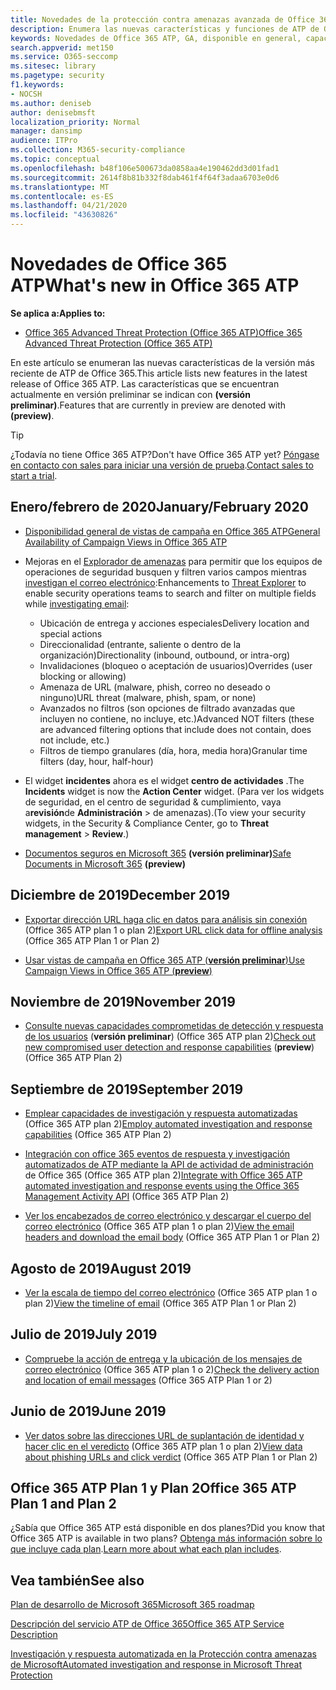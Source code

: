 ```yaml
---
title: Novedades de la protección contra amenazas avanzada de Office 365
description: Enumera las nuevas características y funciones de ATP de Office 365
keywords: Novedades de Office 365 ATP, GA, disponible en general, capacidades disponibles, nueva
search.appverid: met150
ms.service: O365-seccomp
ms.sitesec: library
ms.pagetype: security
f1.keywords:
- NOCSH
ms.author: deniseb
author: denisebmsft
localization_priority: Normal
manager: dansimp
audience: ITPro
ms.collection: M365-security-compliance
ms.topic: conceptual
ms.openlocfilehash: b48f106e500673da0858aa4e190462dd3d01fad1
ms.sourcegitcommit: 2614f8b81b332f8dab461f4f64f3adaa6703e0d6
ms.translationtype: MT
ms.contentlocale: es-ES
ms.lasthandoff: 04/21/2020
ms.locfileid: "43630826"
---
```

# <a name="whats-new-in-office-365-atp"></a><span data-ttu-id="480cc-104">Novedades de Office 365 ATP</span><span class="sxs-lookup"><span data-stu-id="480cc-104">What's new in Office 365 ATP</span></span>

<span data-ttu-id="480cc-105">**Se aplica a:**</span><span class="sxs-lookup"><span data-stu-id="480cc-105">**Applies to:**</span></span>

- [<span data-ttu-id="480cc-106">Office 365 Advanced Threat Protection (Office 365 ATP)</span><span class="sxs-lookup"><span data-stu-id="480cc-106">Office 365 Advanced Threat Protection (Office 365 ATP)</span></span>](office-365-atp.md)

<span data-ttu-id="480cc-107">En este artículo se enumeran las nuevas características de la versión más reciente de ATP de Office 365.</span><span class="sxs-lookup"><span data-stu-id="480cc-107">This article lists new features in the latest release of Office 365 ATP.</span></span> <span data-ttu-id="480cc-108">Las características que se encuentran actualmente en versión preliminar se indican con **(versión preliminar)**.</span><span class="sxs-lookup"><span data-stu-id="480cc-108">Features that are currently in preview are denoted with **(preview)**.</span></span>

> [!TIP]
> <span data-ttu-id="480cc-109">¿Todavía no tiene Office 365 ATP?</span><span class="sxs-lookup"><span data-stu-id="480cc-109">Don't have Office 365 ATP yet?</span></span> <span data-ttu-id="480cc-110">[Póngase en contacto con sales para iniciar una versión de prueba](https://go.microsoft.com/fwlink/p/?LinkId=518644).</span><span class="sxs-lookup"><span data-stu-id="480cc-110">[Contact sales to start a trial](https://go.microsoft.com/fwlink/p/?LinkId=518644).</span></span>

## <a name="januaryfebruary-2020"></a><span data-ttu-id="480cc-111">Enero/febrero de 2020</span><span class="sxs-lookup"><span data-stu-id="480cc-111">January/February 2020</span></span>

- [<span data-ttu-id="480cc-112">Disponibilidad general de vistas de campaña en Office 365 ATP</span><span class="sxs-lookup"><span data-stu-id="480cc-112">General Availability of Campaign Views in Office 365 ATP</span></span>](campaigns.md)
- <span data-ttu-id="480cc-113">Mejoras en el [Explorador de amenazas](threat-explorer.md) para permitir que los equipos de operaciones de seguridad busquen y filtren varios campos mientras [investigan el correo electrónico](investigate-malicious-email-that-was-delivered.md):</span><span class="sxs-lookup"><span data-stu-id="480cc-113">Enhancements to [Threat Explorer](threat-explorer.md) to enable security operations teams to search and filter on multiple fields while [investigating email](investigate-malicious-email-that-was-delivered.md):</span></span>
    - <span data-ttu-id="480cc-114">Ubicación de entrega y acciones especiales</span><span class="sxs-lookup"><span data-stu-id="480cc-114">Delivery location and special actions</span></span>
    - <span data-ttu-id="480cc-115">Direccionalidad (entrante, saliente o dentro de la organización)</span><span class="sxs-lookup"><span data-stu-id="480cc-115">Directionality (inbound, outbound, or intra-org)</span></span>
    - <span data-ttu-id="480cc-116">Invalidaciones (bloqueo o aceptación de usuarios)</span><span class="sxs-lookup"><span data-stu-id="480cc-116">Overrides (user blocking or allowing)</span></span>
    - <span data-ttu-id="480cc-117">Amenaza de URL (malware, phish, correo no deseado o ninguno)</span><span class="sxs-lookup"><span data-stu-id="480cc-117">URL threat (malware, phish, spam, or none)</span></span>
    - <span data-ttu-id="480cc-118">Avanzados no filtros (son opciones de filtrado avanzadas que incluyen no contiene, no incluye, etc.)</span><span class="sxs-lookup"><span data-stu-id="480cc-118">Advanced NOT filters (these are advanced filtering options that include does not contain, does not include, etc.)</span></span>
    - <span data-ttu-id="480cc-119">Filtros de tiempo granulares (día, hora, media hora)</span><span class="sxs-lookup"><span data-stu-id="480cc-119">Granular time filters (day, hour, half-hour)</span></span> 

- <span data-ttu-id="480cc-120">El widget **incidentes** ahora es el widget **centro de actividades** .</span><span class="sxs-lookup"><span data-stu-id="480cc-120">The **Incidents** widget is now the **Action Center** widget.</span></span> <span data-ttu-id="480cc-121">(Para ver los widgets de seguridad, en el centro de seguridad & cumplimiento, vaya a**revisión**de **Administración** > de amenazas).</span><span class="sxs-lookup"><span data-stu-id="480cc-121">(To view your security widgets, in the Security & Compliance Center, go to **Threat management** > **Review**.)</span></span>

- <span data-ttu-id="480cc-122">[Documentos seguros en Microsoft 365](https://docs.microsoft.com/microsoft-365/security/office-365-security/safe-docs) **(versión preliminar)**</span><span class="sxs-lookup"><span data-stu-id="480cc-122">[Safe Documents in Microsoft 365](https://docs.microsoft.com/microsoft-365/security/office-365-security/safe-docs) **(preview)**</span></span>

## <a name="december-2019"></a><span data-ttu-id="480cc-123">Diciembre de 2019</span><span class="sxs-lookup"><span data-stu-id="480cc-123">December 2019</span></span>

- <span data-ttu-id="480cc-124">[Exportar dirección URL haga clic en datos para análisis sin conexión](threat-explorer.md#new-features-in-threat-explorer-and-real-time-detections) (Office 365 ATP plan 1 o plan 2)</span><span class="sxs-lookup"><span data-stu-id="480cc-124">[Export URL click data for offline analysis](threat-explorer.md#new-features-in-threat-explorer-and-real-time-detections) (Office 365 ATP Plan 1 or Plan 2)</span></span>

- [<span data-ttu-id="480cc-125">Usar vistas de campaña en Office 365 ATP (**versión preliminar**)</span><span class="sxs-lookup"><span data-stu-id="480cc-125">Use Campaign Views in Office 365 ATP (**preview**)</span></span>](campaigns.md)

## <a name="november-2019"></a><span data-ttu-id="480cc-126">Noviembre de 2019</span><span class="sxs-lookup"><span data-stu-id="480cc-126">November 2019</span></span>

- <span data-ttu-id="480cc-127">[Consulte nuevas capacidades comprometidas de detección y respuesta de los usuarios](address-compromised-users-quickly.md) (**versión preliminar**) (Office 365 ATP plan 2)</span><span class="sxs-lookup"><span data-stu-id="480cc-127">[Check out new compromised user detection and response capabilities](address-compromised-users-quickly.md) (**preview**) (Office 365 ATP Plan 2)</span></span>

## <a name="september-2019"></a><span data-ttu-id="480cc-128">Septiembre de 2019</span><span class="sxs-lookup"><span data-stu-id="480cc-128">September 2019</span></span>

- <span data-ttu-id="480cc-129">[Emplear capacidades de investigación y respuesta automatizadas](automated-investigation-response-office.md) (Office 365 ATP plan 2)</span><span class="sxs-lookup"><span data-stu-id="480cc-129">[Employ automated investigation and response capabilities](automated-investigation-response-office.md) (Office 365 ATP Plan 2)</span></span>

- <span data-ttu-id="480cc-130">[Integración con office 365 eventos de respuesta y investigación automatizados de ATP mediante la API de actividad de administración](https://docs.microsoft.com/office/office-365-management-api/office-365-management-activity-api-schema#office-365-advanced-threat-protection-and-threat-investigation-and-response-schema) de Office 365 (Office 365 ATP plan 2)</span><span class="sxs-lookup"><span data-stu-id="480cc-130">[Integrate with Office 365 ATP automated investigation and response events using the Office 365 Management Activity API](https://docs.microsoft.com/office/office-365-management-api/office-365-management-activity-api-schema#office-365-advanced-threat-protection-and-threat-investigation-and-response-schema) (Office 365 ATP Plan 2)</span></span>

- <span data-ttu-id="480cc-131">[Ver los encabezados de correo electrónico y descargar el cuerpo del correo electrónico](investigate-malicious-email-that-was-delivered.md) (Office 365 ATP plan 1 o plan 2)</span><span class="sxs-lookup"><span data-stu-id="480cc-131">[View the email headers and download the email body](investigate-malicious-email-that-was-delivered.md) (Office 365 ATP Plan 1 or Plan 2)</span></span>

## <a name="august-2019"></a><span data-ttu-id="480cc-132">Agosto de 2019</span><span class="sxs-lookup"><span data-stu-id="480cc-132">August 2019</span></span>

- <span data-ttu-id="480cc-133">[Ver la escala de tiempo del correo electrónico](investigate-malicious-email-that-was-delivered.md#view-the-timeline-of-your-email) (Office 365 ATP plan 1 o plan 2)</span><span class="sxs-lookup"><span data-stu-id="480cc-133">[View the timeline of email](investigate-malicious-email-that-was-delivered.md#view-the-timeline-of-your-email) (Office 365 ATP Plan 1 or Plan 2)</span></span>

## <a name="july-2019"></a><span data-ttu-id="480cc-134">Julio de 2019</span><span class="sxs-lookup"><span data-stu-id="480cc-134">July 2019</span></span>

- <span data-ttu-id="480cc-135">[Compruebe la acción de entrega y la ubicación de los mensajes de correo electrónico](investigate-malicious-email-that-was-delivered.md#check-the-delivery-action-and-location) (Office 365 ATP plan 1 o 2)</span><span class="sxs-lookup"><span data-stu-id="480cc-135">[Check the delivery action and location of email messages](investigate-malicious-email-that-was-delivered.md#check-the-delivery-action-and-location) (Office 365 ATP Plan 1 or 2)</span></span>

## <a name="june-2019"></a><span data-ttu-id="480cc-136">Junio de 2019</span><span class="sxs-lookup"><span data-stu-id="480cc-136">June 2019</span></span>

- <span data-ttu-id="480cc-137">[Ver datos sobre las direcciones URL de suplantación de identidad y hacer clic en el veredicto](threat-explorer.md#view-data-about-phishing-urls-and-click-verdict) (Office 365 ATP plan 1 o plan 2)</span><span class="sxs-lookup"><span data-stu-id="480cc-137">[View data about phishing URLs and click verdict](threat-explorer.md#view-data-about-phishing-urls-and-click-verdict) (Office 365 ATP Plan 1 or Plan 2)</span></span>

## <a name="office-365-atp-plan-1-and-plan-2"></a><span data-ttu-id="480cc-138">Office 365 ATP Plan 1 y Plan 2</span><span class="sxs-lookup"><span data-stu-id="480cc-138">Office 365 ATP Plan 1 and Plan 2</span></span>

<span data-ttu-id="480cc-139">¿Sabía que Office 365 ATP está disponible en dos planes?</span><span class="sxs-lookup"><span data-stu-id="480cc-139">Did you know that Office 365 ATP is available in two plans?</span></span> <span data-ttu-id="480cc-140">[Obtenga más información sobre lo que incluye cada plan](office-365-atp.md#office-365-atp-plan-1-and-plan-2).</span><span class="sxs-lookup"><span data-stu-id="480cc-140">[Learn more about what each plan includes](office-365-atp.md#office-365-atp-plan-1-and-plan-2).</span></span>

## <a name="see-also"></a><span data-ttu-id="480cc-141">Vea también</span><span class="sxs-lookup"><span data-stu-id="480cc-141">See also</span></span>

[<span data-ttu-id="480cc-142">Plan de desarrollo de Microsoft 365</span><span class="sxs-lookup"><span data-stu-id="480cc-142">Microsoft 365 roadmap</span></span>](https://www.microsoft.com/microsoft-365/roadmap)

[<span data-ttu-id="480cc-143">Descripción del servicio ATP de Office 365</span><span class="sxs-lookup"><span data-stu-id="480cc-143">Office 365 ATP Service Description</span></span>](https://docs.microsoft.com/office365/servicedescriptions/office-365-advanced-threat-protection-service-description)

[<span data-ttu-id="480cc-144">Investigación y respuesta automatizada en la Protección contra amenazas de Microsoft</span><span class="sxs-lookup"><span data-stu-id="480cc-144">Automated investigation and response in Microsoft Threat Protection</span></span>](https://docs.microsoft.com/microsoft-365/security/mtp/mtp-autoir)
